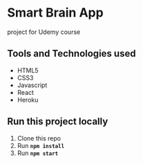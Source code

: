 # Smart Brain App
project for Udemy course

## Tools and Technologies used
* HTML5 
* CSS3 
* Javascript 
* React
* Heroku

## Run this project locally
1. Clone this repo
2. Run **```npm install```**
3. Run **```npm start```**
